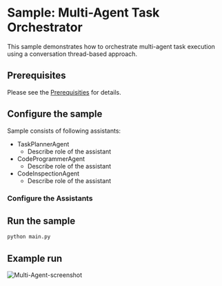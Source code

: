 # Sample: Multi-Agent Task Orchestrator

This sample demonstrates how to orchestrate multi-agent task execution using a conversation thread-based approach.

## Prerequisites

Please see the [Prerequisities] for details.

## Configure the sample

Sample consists of following assistants:
- TaskPlannerAgent
  - Describe role of the assistant
- CodeProgrammerAgent
  - Describe role of the assistant
- CodeInspectionAgent
  - Describe role of the assistant

### Configure the Assistants

## Run the sample

```sh
python main.py
```

## Example run

![Multi-Agent-screenshot](../../assets/MultiAgent.png)

[Prerequisities]: ../../README.md